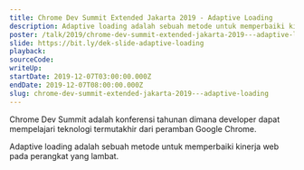 ```yaml
---
title: Chrome Dev Summit Extended Jakarta 2019 - Adaptive Loading
description: Adaptive loading adalah sebuah metode untuk memperbaiki kinerja web pada perangkat yang lambat.
poster: /talk/2019/chrome-dev-summit-extended-jakarta-2019---adaptive-loading.jpg
slide: https://bit.ly/dek-slide-adaptive-loading
playback: 
sourceCode: 
writeUp: 
startDate: 2019-12-07T03:00:00.000Z
endDate: 2019-12-07T08:00:00.000Z
slug: chrome-dev-summit-extended-jakarta-2019---adaptive-loading
---
```


Chrome Dev Summit adalah konferensi tahunan dimana developer dapat mempelajari teknologi termutakhir dari peramban Google Chrome.

Adaptive loading adalah sebuah metode untuk memperbaiki kinerja web pada perangkat yang lambat.
